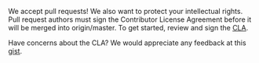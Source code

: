 We accept pull requests! We also want to protect your intellectual rights. Pull request authors must sign the Contributor License Agreement before it will be merged into origin/master. To get started, review and sign the [CLA](http://www.claub.com/agreements/Chicago/metalicious).

Have concerns about the CLA? We would appreciate any feedback at this [gist](https://gist.github.com/tomschenkjr/5777509).
